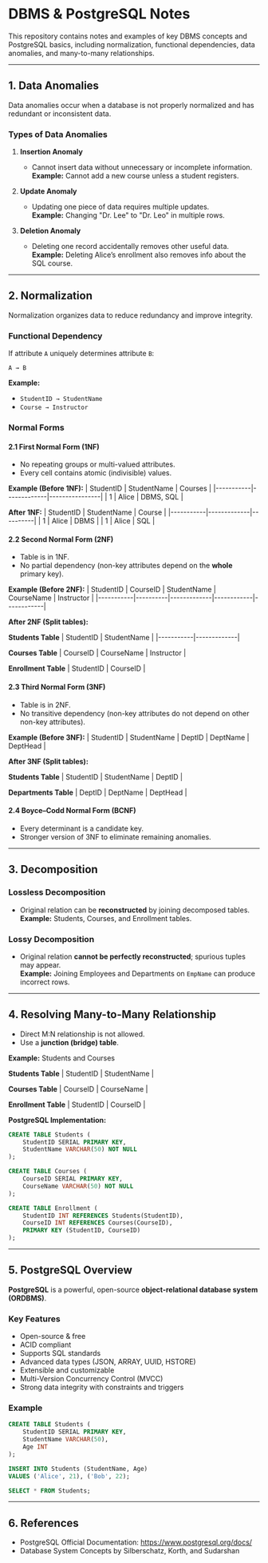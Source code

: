 
# DBMS & PostgreSQL Notes

This repository contains notes and examples of key DBMS concepts and PostgreSQL basics, including normalization, functional dependencies, data anomalies, and many-to-many relationships.

---

## 1. Data Anomalies

Data anomalies occur when a database is not properly normalized and has redundant or inconsistent data.  

### Types of Data Anomalies

1. **Insertion Anomaly**  
   - Cannot insert data without unnecessary or incomplete information.  
   **Example:** Cannot add a new course unless a student registers.

2. **Update Anomaly**  
   - Updating one piece of data requires multiple updates.  
   **Example:** Changing "Dr. Lee" to "Dr. Leo" in multiple rows.

3. **Deletion Anomaly**  
   - Deleting one record accidentally removes other useful data.  
   **Example:** Deleting Alice’s enrollment also removes info about the SQL course.

---

## 2. Normalization

Normalization organizes data to reduce redundancy and improve integrity.  

### Functional Dependency

If attribute `A` uniquely determines attribute `B`:  
```
A → B
```
**Example:**  
- `StudentID → StudentName`  
- `Course → Instructor`

### Normal Forms

#### 2.1 First Normal Form (1NF)
- No repeating groups or multi-valued attributes.  
- Every cell contains atomic (indivisible) values.

**Example (Before 1NF):**
| StudentID | StudentName | Courses        |
|-----------|-------------|----------------|
| 1         | Alice       | DBMS, SQL      |

**After 1NF:**
| StudentID | StudentName | Course   |
|-----------|-------------|----------|
| 1         | Alice       | DBMS     |
| 1         | Alice       | SQL      |

#### 2.2 Second Normal Form (2NF)
- Table is in 1NF.  
- No partial dependency (non-key attributes depend on the **whole** primary key).

**Example (Before 2NF):**
| StudentID | CourseID | StudentName | CourseName | Instructor |
|-----------|----------|-------------|------------|------------|

**After 2NF (Split tables):**

**Students Table**
| StudentID | StudentName |
|-----------|-------------|

**Courses Table**
| CourseID | CourseName | Instructor |

**Enrollment Table**
| StudentID | CourseID |

#### 2.3 Third Normal Form (3NF)
- Table is in 2NF.  
- No transitive dependency (non-key attributes do not depend on other non-key attributes).

**Example (Before 3NF):**
| StudentID | StudentName | DeptID | DeptName | DeptHead |

**After 3NF (Split tables):**

**Students Table**
| StudentID | StudentName | DeptID |

**Departments Table**
| DeptID | DeptName | DeptHead |

#### 2.4 Boyce–Codd Normal Form (BCNF)
- Every determinant is a candidate key.  
- Stronger version of 3NF to eliminate remaining anomalies.

---

## 3. Decomposition

### Lossless Decomposition
- Original relation can be **reconstructed** by joining decomposed tables.  
**Example:** Students, Courses, and Enrollment tables.

### Lossy Decomposition
- Original relation **cannot be perfectly reconstructed**; spurious tuples may appear.  
**Example:** Joining Employees and Departments on `EmpName` can produce incorrect rows.

---

## 4. Resolving Many-to-Many Relationship

- Direct M:N relationship is not allowed.  
- Use a **junction (bridge) table**.

**Example:** Students and Courses

**Students Table**
| StudentID | StudentName |

**Courses Table**
| CourseID | CourseName |

**Enrollment Table**
| StudentID | CourseID |

**PostgreSQL Implementation:**
```sql
CREATE TABLE Students (
    StudentID SERIAL PRIMARY KEY,
    StudentName VARCHAR(50) NOT NULL
);

CREATE TABLE Courses (
    CourseID SERIAL PRIMARY KEY,
    CourseName VARCHAR(50) NOT NULL
);

CREATE TABLE Enrollment (
    StudentID INT REFERENCES Students(StudentID),
    CourseID INT REFERENCES Courses(CourseID),
    PRIMARY KEY (StudentID, CourseID)
);
```

---

## 5. PostgreSQL Overview

**PostgreSQL** is a powerful, open-source **object-relational database system (ORDBMS)**.

### Key Features
- Open-source & free  
- ACID compliant  
- Supports SQL standards  
- Advanced data types (JSON, ARRAY, UUID, HSTORE)  
- Extensible and customizable  
- Multi-Version Concurrency Control (MVCC)  
- Strong data integrity with constraints and triggers  

### Example
```sql
CREATE TABLE Students (
    StudentID SERIAL PRIMARY KEY,
    StudentName VARCHAR(50),
    Age INT
);

INSERT INTO Students (StudentName, Age)
VALUES ('Alice', 21), ('Bob', 22);

SELECT * FROM Students;
```

---

## 6. References
- PostgreSQL Official Documentation: https://www.postgresql.org/docs/
- Database System Concepts by Silberschatz, Korth, and Sudarshan  
